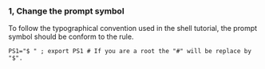 ### 1, Change the prompt symbol

To follow the typographical convention used in the shell tutorial, the prompt symbol should be conform to the rule. 

```shell
PS1="$ " ; export PS1 # If you are a root the "#" will be replace by "$".
```

